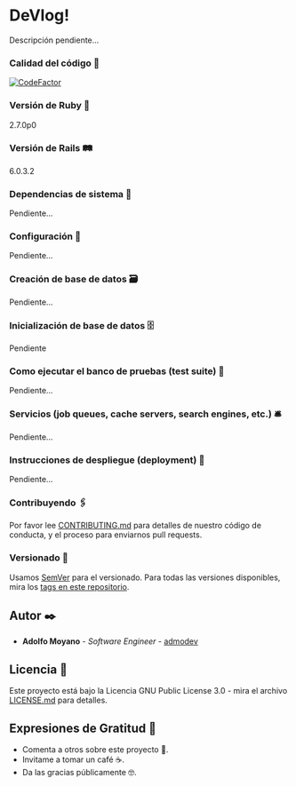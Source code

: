 # DeVlog!

Descripción pendiente...

### Calidad del código 💎

[![CodeFactor](https://www.codefactor.io/repository/github/admodev/devlog/badge)](https://www.codefactor.io/repository/github/admodev/devlog)

### Versión de Ruby 🔴

2.7.0p0

### Versión de Rails 🛤️

6.0.3.2

### Dependencias de sistema 💾

Pendiente...

### Configuración 🔧

Pendiente...

### Creación de base de datos 🗃️

Pendiente...

### Inicialización de base de datos 🗄️

Pendiente

### Como ejecutar el banco de pruebas (test suite) 🐞

Pendiente...

### Servicios (job queues, cache servers, search engines, etc.) 🛎️

Pendiente...

### Instrucciones de despliegue (deployment) 🚀

Pendiente...

### Contribuyendo 🖇️

Por favor lee [CONTRIBUTING.md](https://gist.github.com/admodev/contributingtodevlog) para detalles de nuestro código de conducta, y el proceso para enviarnos pull requests.

### Versionado 📌

Usamos [SemVer](http://semver.org/) para el versionado. Para todas las versiones disponibles, mira los [tags en este repositorio](https://github.com/admodev/devlog/tags).

## Autor ✒️

- **Adolfo Moyano** - _Software Engineer_ - [admodev](https://github.com/admodev)

## Licencia 📄

Este proyecto está bajo la Licencia GNU Public License 3.0 - mira el archivo [LICENSE.md](LICENSE.md) para detalles.

## Expresiones de Gratitud 🎁

- Comenta a otros sobre este proyecto 📢.
- Invitame a tomar un café ☕.
- Da las gracias públicamente 🤓.
